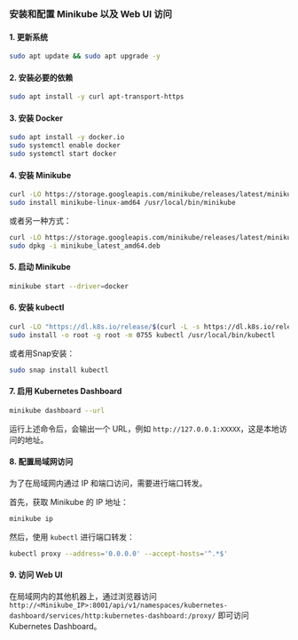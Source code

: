 ### 安装和配置 Minikube 以及 Web UI 访问

#### 1. 更新系统
```bash
sudo apt update && sudo apt upgrade -y
```

#### 2. 安装必要的依赖
```bash
sudo apt install -y curl apt-transport-https
```

#### 3. 安装 Docker
```bash
sudo apt install -y docker.io
sudo systemctl enable docker
sudo systemctl start docker
```

#### 4. 安装 Minikube
```bash
curl -LO https://storage.googleapis.com/minikube/releases/latest/minikube-linux-amd64
sudo install minikube-linux-amd64 /usr/local/bin/minikube
```

或者另一种方式：
```bash
curl -LO https://storage.googleapis.com/minikube/releases/latest/minikube_latest_amd64.deb
sudo dpkg -i minikube_latest_amd64.deb
```


#### 5. 启动 Minikube
```bash
minikube start --driver=docker
```

#### 6. 安装 kubectl
```bash
curl -LO "https://dl.k8s.io/release/$(curl -L -s https://dl.k8s.io/release/stable.txt)/bin/linux/amd64/kubectl"
sudo install -o root -g root -m 0755 kubectl /usr/local/bin/kubectl
```

或者用Snap安装：
```bash
sudo snap install kubectl
```

#### 7. 启用 Kubernetes Dashboard
```bash
minikube dashboard --url
```
运行上述命令后，会输出一个 URL，例如 `http://127.0.0.1:XXXXX`，这是本地访问的地址。

#### 8. 配置局域网访问
为了在局域网内通过 IP 和端口访问，需要进行端口转发。

首先，获取 Minikube 的 IP 地址：
```bash
minikube ip
```

然后，使用 `kubectl` 进行端口转发：
```bash
kubectl proxy --address='0.0.0.0' --accept-hosts='^.*$'
```

#### 9. 访问 Web UI
在局域网内的其他机器上，通过浏览器访问 `http://<Minikube_IP>:8001/api/v1/namespaces/kubernetes-dashboard/services/http:kubernetes-dashboard:/proxy/` 即可访问 Kubernetes Dashboard。